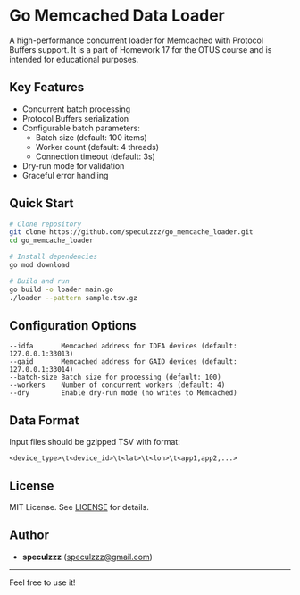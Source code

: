 # Go Memcached Data Loader

A high-performance concurrent loader for Memcached with Protocol Buffers support.
It is a part of Homework 17 for the OTUS course and is intended for educational purposes.

## Key Features

- Concurrent batch processing
- Protocol Buffers serialization
- Configurable batch parameters:
  - Batch size (default: 100 items)
  - Worker count (default: 4 threads)
  - Connection timeout (default: 3s)
- Dry-run mode for validation
- Graceful error handling

## Quick Start

```bash
# Clone repository
git clone https://github.com/speculzzz/go_memcache_loader.git
cd go_memcache_loader

# Install dependencies
go mod download

# Build and run
go build -o loader main.go
./loader --pattern sample.tsv.gz
```

## Configuration Options

```text
--idfa       Memcached address for IDFA devices (default: 127.0.0.1:33013)
--gaid       Memcached address for GAID devices (default: 127.0.0.1:33014)
--batch-size Batch size for processing (default: 100)
--workers    Number of concurrent workers (default: 4)
--dry        Enable dry-run mode (no writes to Memcached)
```

## Data Format

Input files should be gzipped TSV with format:
```text
<device_type>\t<device_id>\t<lat>\t<lon>\t<app1,app2,...>
```

## License

MIT License. See [LICENSE](LICENSE) for details.

## Author

- **speculzzz** (speculzzz@gmail.com)

---

Feel free to use it!
